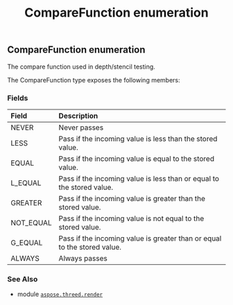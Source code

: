﻿---
title: CompareFunction enumeration
second_title: Aspose.3D for Python via .NET API References
description: 
type: docs
weight: 450
url: /aspose.threed.render/comparefunction/
is_root: false
---

## CompareFunction enumeration

The compare function used in depth/stencil testing.



The CompareFunction type exposes the following members:

### Fields
| Field | Description |
| :- | :- |
| NEVER | Never passes |
| LESS | Pass if the incoming value is less than the stored value. |
| EQUAL | Pass if the incoming value is equal to the stored value. |
| L_EQUAL | Pass if the incoming value is less than or equal to the stored value. |
| GREATER | Pass if the incoming value is greater than the stored value. |
| NOT_EQUAL | Pass if the incoming value is not equal to the stored value. |
| G_EQUAL | Pass if the incoming value is greater than or equal to the stored value. |
| ALWAYS | Always passes |



### See Also
* module [`aspose.threed.render`](..)
